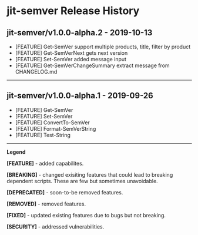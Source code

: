 # jit-semver Release History

## jit-semver/v1.0.0-alpha.2 - 2019-10-13

- [FEATURE] Get-SemVer support multiple products, title, filter by product
- [FEATURE] Get-SemVerNext gets next version 
- [FEATURE] Set-SemVer added message input
- [FEATURE] Get-SemVerChangeSummary extract message from CHANGELOG.md

---
## jit-semver/v1.0.0-alpha.1 - 2019-09-26

- [FEATURE] Get-SemVer
- [FEATURE] Set-SemVer
- [FEATURE] ConvertTo-SemVer
- [FEATURE] Format-SemVerString
- [FEATURE] Test-String

---
**Legend**

**[FEATURE]** - added capabilites.

**[BREAKING]** - changed exisiting features that could lead to breaking dependent scripts. These are few but sometimes unavoidable. 

**[DEPRECATED]** - soon-to-be removed features.

**[REMOVED]** - removed features.

**[FIXED]** - updated existing features due to bugs but not breaking.

**[SECURITY]** - addressed vulnerabilities.
